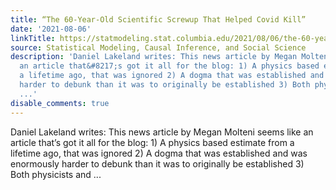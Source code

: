 ```yaml
---
title: “The 60-Year-Old Scientific Screwup That Helped Covid Kill”
date: '2021-08-06'
linkTitle: https://statmodeling.stat.columbia.edu/2021/08/06/the-60-year-old-scientific-screwup-that-helped-covid-kill/
source: Statistical Modeling, Causal Inference, and Social Science
description: 'Daniel Lakeland writes: This news article by Megan Molteni seems like
  an article that&#8217;s got it all for the blog: 1) A physics based estimate from
  a lifetime ago, that was ignored 2) A dogma that was established and was enormously
  harder to debunk than it was to originally be established 3) Both physicists and
  ...'
disable_comments: true
---
```

Daniel Lakeland writes: This news article by Megan Molteni seems like an article that&#8217;s got it all for the blog: 1) A physics based estimate from a lifetime ago, that was ignored 2) A dogma that was established and was enormously harder to debunk than it was to originally be established 3) Both physicists and ...